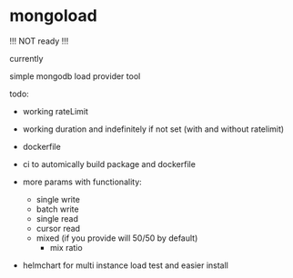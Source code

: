 # mongoload

!!! NOT ready !!!

currently 

simple mongodb load provider tool

todo:
* working rateLimit
* working duration and indefinitely if not set (with and without ratelimit)
* dockerfile
* ci to automically build package and dockerfile
* more params with functionality:
    * single write
    * batch write
    * single read
    * cursor read
    * mixed (if you provide will 50/50 by default)
        * mix ratio

* helmchart for multi instance load test and easier install
